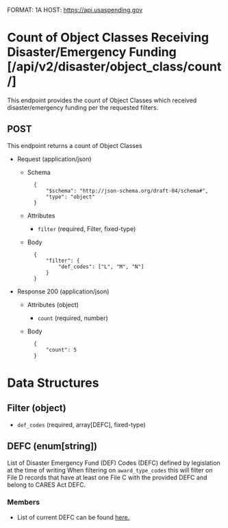 FORMAT: 1A
HOST: https://api.usaspending.gov

# Count of Object Classes Receiving Disaster/Emergency Funding [/api/v2/disaster/object_class/count/]

This endpoint provides the count of Object Classes which received disaster/emergency funding per the requested filters.

## POST

This endpoint returns a count of Object Classes

+ Request (application/json)
    + Schema

            {
                "$schema": "http://json-schema.org/draft-04/schema#",
                "type": "object"
            }

    + Attributes
        + `filter` (required, Filter, fixed-type)

    + Body

            {
                "filter": {
                    "def_codes": ["L", "M", "N"]
                }
            }

+ Response 200 (application/json)
    + Attributes (object)
        + `count` (required, number)
    + Body

            {
                "count": 5
            }

# Data Structures

## Filter (object)
+ `def_codes` (required, array[DEFC], fixed-type)

## DEFC (enum[string])
List of Disaster Emergency Fund (DEF) Codes (DEFC) defined by legislation at the time of writing
When filtering on `award_type_codes` this will filter on File D records that have at least one File C with the provided DEFC
and belong to CARES Act DEFC.

### Members
- List of current DEFC can be found [here.](https://files.usaspending.gov/reference_data/def_codes.csv)
